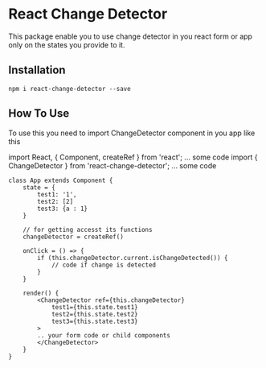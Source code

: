 # React Change Detector
This package enable you to use change detector in you react form or app only on the states you provide to it.
## Installation
```
npm i react-change-detector --save
```

## How To Use
To use this you need to import ChangeDetector component in you app like this

import React, { Component, createRef } from 'react';
... some code
import { ChangeDetector } from 'react-change-detector';
... some code

```
class App extends Component {
    state = {
        test1: '1',
        test2: [2]
        test3: {a : 1}
    }

    // for getting accesst its functions
    changeDetector = createRef()

    onClick = () => {
        if (this.changeDetector.current.isChangeDetected()) {
            // code if change is detected
        }
    }

    render() {
        <ChangeDetector ref={this.changeDetector}
            test1={this.state.test1}
            test2={this.state.test2}
            test3={this.state.test3}
        >
        .. your form code or child components
        </ChangeDetector>
    }
}
```